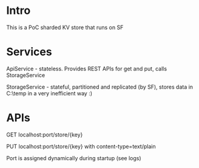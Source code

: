 # Intro
This is a PoC sharded KV store that runs on SF

# Services
ApiService - stateless. Provides REST APIs for get and put, calls StorageService

StorageService - stateful, partitioned and replicated (by SF), stores data in C:\temp in a very inefficient way :)

# APIs
GET localhost:port/store/{key}

PUT localhost:port/store/{key} with content-type=text/plain

Port is assigned dynamically during startup (see logs)


